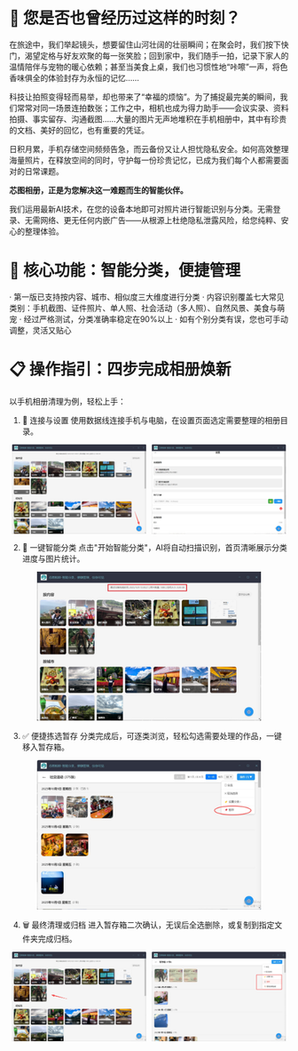 # 💭 您是否也曾经历过这样的时刻？

在旅途中，我们举起镜头，想要留住山河壮阔的壮丽瞬间；在聚会时，我们按下快门，渴望定格与好友欢聚的每一张笑脸；回到家中，我们随手一拍，记录下家人的温情陪伴与宠物的暖心依赖；甚至当美食上桌，我们也习惯性地“咔嚓”一声，将色香味俱全的体验封存为永恒的记忆……

科技让拍照变得轻而易举，却也带来了“幸福的烦恼”。为了捕捉最完美的瞬间，我们常常对同一场景连拍数张；工作之中，相机也成为得力助手——会议实录、资料拍摄、事实留存、沟通截图……大量的图片无声地堆积在手机相册中，其中有珍贵的文档、美好的回忆，也有重要的凭证。

日积月累，手机存储空间频频告急，而云备份又让人担忧隐私安全。如何高效整理海量照片，在释放空间的同时，守护每一份珍贵记忆，已成为我们每个人都需要面对的日常课题。

**芯图相册，正是为您解决这一难题而生的智能伙伴。**

我们运用最新AI技术，在您的设备本地即可对照片进行智能识别与分类。无需登录、无需网络、更无任何内嵌广告——从根源上杜绝隐私泄露风险，给您纯粹、安心的整理体验。

# 📁 核心功能：智能分类，便捷管理

· 第一版已支持按内容、城市、相似度三大维度进行分类
· 内容识别覆盖七大常见类别：手机截图、证件照片、单人照、社会活动（多人照）、自然风景、美食与萌宠
· 经过严格测试，分类准确率稳定在90%以上
· 如有个别分类有误，您也可手动调整，灵活又贴心

# 📋 操作指引：四步完成相册焕新

以手机相册清理为例，轻松上手：

1. 🔗 连接与设置
       使用数据线连接手机与电脑，在设置页面选定需要整理的相册目录。

<div style="display: flex; gap: 10px; justify-content: center;">
  <img src="./进入设置页面.jpg" alt="进入设置页面" style="width: 48%;">
  <img src="./设置照片目录并智能分类.jpg" alt="设置照片目录并智能分类" style="width: 48%;">
</div>

2. 🤖 一键智能分类
       点击"开始智能分类"，AI将自动扫描识别，首页清晰展示分类进度与图片统计。

<div style="text-align: center;">
  <img src="./分类进展和统计信息.jpg" alt="分类进展和统计信息" style="max-width: 80%;">
</div>

3. ✅ 便捷拣选暂存
       分类完成后，可逐类浏览，轻松勾选需要处理的作品，一键移入暂存箱。

<div style="text-align: center;">
  <img src="./暂存.jpg" alt="暂存箱勾选" style="max-width: 80%;">
</div>

4. 🗑️ 最终清理或归档
       进入暂存箱二次确认，无误后全选删除，或复制到指定文件夹完成归档。

<div style="display: flex; gap: 10px; justify-content: center;">
  <img src="./进入暂存箱.jpg" alt="进入暂存箱" style="width: 48%;">
  <img src="./暂存箱处置.jpg" alt="暂存箱处置" style="width: 48%;">
</div>